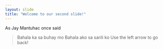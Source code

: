 ```yaml
---
layout: slide
title: "Welcome to our second slide!"
---
```

As Jay Mantuhac once said
> Bahala ka sa buhay mo
> Bahala ako sa sarili ko
Use the left arrow to go back!
